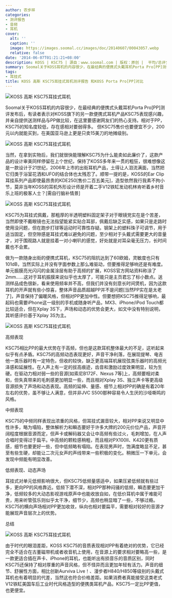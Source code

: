 ```yaml
---
author: 农步祥
categories:
- 测评报告
- 音频
- 耳机
cover:
  alt: ''
  caption: ''
  image: https://images.soomal.cc/images/doc/20140607/00043057.webp
  relative: false
date: '2014-06-07T01:21:21+08:00'
description: KOSS | KSC75 | 源自：www.soomal.com | 版权：原创 |  平均/总评分：08.95/179
summary: Soomal关于KOSS耳机的内容很少，在最经典的便携式头戴耳机Porta Pro[PP]测评发布后，有读者表示对KOSS旗下的另一款便携式耳机产品KSC75表现感兴趣，并亲自提供送测样品与PP做比较，他的音质表现如何？
tags:
- 耳挂式
title: KOSS 高斯 KSC75耳挂式耳机测评报告 和KOSS Porta Pro[PP]对比
---
```


![KOSS 高斯 KSC75耳挂式耳机](https://images.soomal.cc/images/doc/20140528/00042812.webp)



Soomal关于KOSS耳机的内容很少，在最经典的便携式头戴耳机Porta Pro[PP]测评发布后，有读者表示对KOSS旗下的另一款便携式耳机产品KSC75表现感兴趣，并亲自提供送测样品与PP做比较，在这里要感谢网友们的热心支持。相对于PP，KSC75的知名度较低，存在感相对要弱得多。 但KSC75售价也要便宜不少，200元以内就能买到，在美国亚马逊上更是只卖15美刀的地摊级别。



![KOSS 高斯 KSC75耳挂式耳机](https://images.soomal.cc/images/doc/20140528/00042805.webp)



当然，在拿到实物后，我们就很快能理解KSC75为什么能卖如此廉价了，这款产品的设计审美同样停留在上个世纪，保持了KOSS多年来一贯的粗狂，很难想像这是一款设计于21世纪，2006年上市的出街耳机产品，土得让人泪流满面，当然把它归类于浴室花洒和UFO的结合体也太残忍了。顺带一提的是，KOSS的Ear Clip耳挂系列产品即使最昂贵的KDE250[售价二百五美元]，造型依然我行我素不拘小节，莫非当年KOSS的耳机外形设计师是开着二手V12铁缸发动机林肯听着乡村音乐上班的极客人士？[需自行脑补情景]



![KOSS 高斯 KSC75耳挂式耳机](https://images.soomal.cc/images/doc/20140528/00042806.webp)



KSC75为耳挂式佩戴，那粗厚的半透明塑料固定架子对于眼镜党实在是个苦差，当然即使不戴眼镜也无法指望能紧实贴合耳部，佩戴后缺乏实感，如果只是走路时使用没问题，但在跑步打球等运动时可靠性存疑。钢架上的塑料珠子可调节，用于适当固定，但空隙感是耳挂式难以避免的问题，至少相对于头戴式需要更大的音量才，对于围观路人就是挂着一对小喇叭的感觉，好处就是对耳朵毫无压力，长时间戴也不会累。



做为一款随身出街的便携式耳机，KSC75的阻抗达到了60欧姆，灵敏度也只有101dB，当然实际上并没有字面参数上那么难驱动，但要推得足够响还是有难度。单元振膜亮光闪闪的金属涂层有助于高频的扩展，KOSS官方网站资料称涂了2mm……这对于耳机振膜来说似乎也太厚了，可能只是主页君忘了标小数点。送测样品成色很新，看来使用频率并不高，但我们并没有刻意长时间煲机，因为这款耳机的开声就有些小惊喜，整体声音品质超越PP并不是问题[当然PP实在是太老了]，声音保持了偏暖风格，但相对PP更加中性。但要想把KSC75推得足够响，最起码也需要iPhone这一级别的手机或随身听产品，MX3、iPhone/iPod Touch都比较适合，但在Xplay 3S下，声场和动态的优势会更大，如文中没有特别说明，其听感评价基于Xplay 3S为主。



![KOSS 高斯 KSC75耳挂式耳机](https://images.soomal.cc/images/doc/20140528/00042809.webp)



高频表现



KSC75相比PP的最大优势在于高频，但也是这款耳机整体最大的不足，这听起来似乎有点矛盾。KSC75的高频动态表现更好，声音干净利落，在展现提琴、电吉他一类乐器时有一定特色，但收的较快，缺乏更高端耳机展现弦类乐器时的高频光泽感和延展性。在人声上有一定的拔高痕迹，齿音和激励过度效果明显，较为生硬。在驱动力相对弱一些的音源[如索尼B172F、Nexus 7等]上，高频要相对柔和，但失真带来的毛刺感更加明显一些，而且相对Xplay 3S、独立声卡等更高级音源损失了声场和动态表现。高频的延伸、量感、细节上相对PP的确是有着20年左右的优势，虽不够让人满意，但并非JVC S500那种容易令人生厌的沙哑嘶鸣的风格。



中频表现



KSC75的中频同样表现出浓重的风格，但耳挂式漏音较大，相对PP来说又明显中性许多，略为塌陷，整体解析力和瞬态要好于许多大牌的200元价位产品，声音开阔程度根据音源而定，但声卡或解码器又会让中高频有些过火，毛刺增加，在人声合唱时变得过于扁平。中高频的颗粒感稍粗，而且相对PX100II、K420更有质感，细节也要更好一些，但中低频略有塌陷。在表现男声时，饱满度略显不足，甚至有些生硬，却能让二次元女声的声线带来一些积极的变化。稍微压一下单元，会发现中频能有明显改善。



低频表现、动态声场



耳挂式对单元低频影响很大，但KSC75低频量感适中，如果压紧低频就有些过多，更向PP的风格靠近。低频下潜不深，相对PP那种闷骚的低频，瞬态要更加干净，低频较多的大动态影视游戏原声中也能收放自如，在低价耳机中属于难能可贵，用来听管弦乐则似乎太干净，细节少，高频也稍显暗了一些，不够过瘾。KSC75的横向声场相对PP更加收敛，纵向也相对要扁平，需要相对较好的音源才能展现声音层次上的优势。



总结



![KOSS 高斯 KSC75耳挂式耳机](https://images.soomal.cc/images/doc/20140528/00042811.webp)



由于时代的眼泪差距，KOSS KSC75的音质表现相对PP有着绝对的优势，它已经完全不适合在古董磁带机或者收音机上使用，在音源上的要求相对要略高一些，是一款更适合插在声卡、iPhone的耳机，也能听出有损音乐的音质区别，同时KSC75还保持了相对厚重的声音风格，但不怪异而且更加年轻有活力。声音的细节、舒展性方面，相比创新Aurviva Live！、漫步者H840/H850等级别的头戴式耳机也有着明显的代差，当然这也符合价格差距。如果消费者真能接受这类老式V12铁缸美国车后工业时代风格造型的便携类耳机产品，KSC75一定比PP更值，也更便宜。